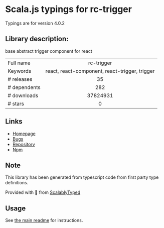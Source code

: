 
# Scala.js typings for rc-trigger

Typings are for version 4.0.2

## Library description:
base abstract trigger component for react

|                    |                 |
| ------------------ | :-------------: |
| Full name          | rc-trigger |
| Keywords           | react, react-component, react-trigger, trigger |
| # releases         | 35 |
| # dependents       | 282 |
| # downloads        | 37824931 |
| # stars            | 0 |

## Links
- [Homepage](https://github.com/react-component/trigger)
- [Bugs](https://github.com/react-component/trigger/issues)
- [Repository](https://github.com/react-component/trigger)
- [Npm](https://www.npmjs.com/package/rc-trigger)
    


## Note
This library has been generated from typescript code from first party type definitions.

Provided with :purple_heart: from [ScalablyTyped](https://github.com/oyvindberg/ScalablyTyped)

## Usage
See [the main readme](../../readme.md) for instructions.


